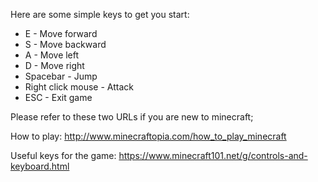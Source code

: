 Here are some simple keys to get you start: 
- E - Move forward 
- S - Move backward 
- A - Move left 
- D - Move right 
- Spacebar - Jump 
- Right click mouse - Attack
- ESC - Exit game

Please refer to these two URLs if you are new to minecraft;

How to play: http://www.minecraftopia.com/how_to_play_minecraft

Useful keys for the game: https://www.minecraft101.net/g/controls-and-keyboard.html
